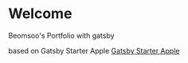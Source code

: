 # Welcome

Beomsoo's Portfolio with gatsby

based on Gatsby Starter Apple
[Gatsby Starter Apple](https://github.com/sungik-choi/gatsby-starter-apple)
